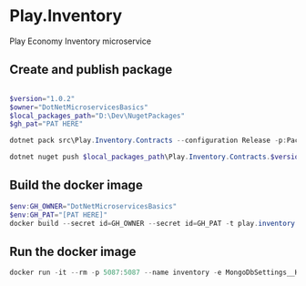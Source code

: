 # Play.Inventory
Play Economy Inventory microservice

## Create and publish package
```powershell

$version="1.0.2"
$owner="DotNetMicroservicesBasics"
$local_packages_path="D:\Dev\NugetPackages"
$gh_pat="PAT HERE"

dotnet pack src\Play.Inventory.Contracts --configuration Release -p:PackageVersion=$version -p:RepositoryUrl=https://github.com/$owner/Play.Inventory -o $local_packages_path

dotnet nuget push $local_packages_path\Play.Inventory.Contracts.$version.nupkg --api-key $gh_pat --source github
```

## Build the docker image
```powershell
$env:GH_OWNER="DotNetMicroservicesBasics"
$env:GH_PAT="[PAT HERE]"
docker build --secret id=GH_OWNER --secret id=GH_PAT -t play.inventory:$version .
```

## Run the docker image
```powershell
docker run -it --rm -p 5087:5087 --name inventory -e MongoDbSettings__Host=mongo -e RabbitMqSettings__Host=rabbitmq --network playinfrastructure_default play.inventory:$version
```